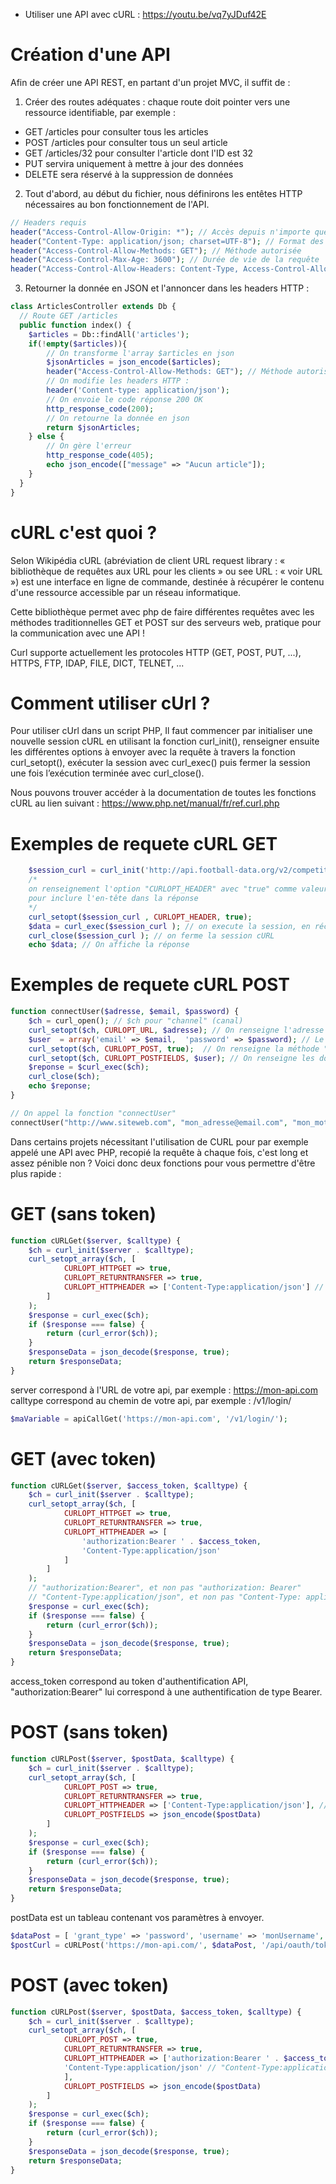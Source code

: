 <!-- https://github.com/TyTy-cf/hb-php/tree/main/mvc_api/pokemon -->

-  Utiliser une API avec cURL  : https://youtu.be/vq7yJDuf42E

# Création d'une API

Afin de créer une API REST, en partant d'un projet MVC, il suffit de :

1. Créer des routes adéquates : chaque route doit pointer vers une ressource identifiable, par exemple :

- GET /articles pour consulter tous les articles
- POST /articles pour consulter tous un seul article
- GET /articles/32 pour consulter l'article dont l'ID est 32
- PUT servira uniquement à mettre à jour des données
- DELETE sera réservé à la suppression de données

2. Tout d'abord, au début du fichier, nous définirons les entêtes HTTP nécessaires au bon fonctionnement de l'API.
```php
// Headers requis 
header("Access-Control-Allow-Origin: *"); // Accès depuis n'importe quel site ou appareil (*) 
header("Content-Type: application/json; charset=UTF-8"); // Format des données envoyées 
header("Access-Control-Allow-Methods: GET"); // Méthode autorisée 
header("Access-Control-Max-Age: 3600"); // Durée de vie de la requête 
header("Access-Control-Allow-Headers: Content-Type, Access-Control-Allow-Headers, Authorization, X-Requested-With"); // Entêtes autorisées 
```

3. Retourner la donnée en JSON et l'annoncer dans les headers HTTP :

```php
class ArticlesController extends Db {
  // Route GET /articles
  public function index() {
    $articles = Db::findAll('articles');
    if(!empty($articles)){
        // On transforme l'array $articles en json
        $jsonArticles = json_encode($articles);
        header("Access-Control-Allow-Methods: GET"); // Méthode autorisée 
        // On modifie les headers HTTP :
        header('Content-type: application/json');
        // On envoie le code réponse 200 OK
        http_response_code(200);
        // On retourne la donnée en json
        return $jsonArticles;
    } else {
        // On gère l'erreur
        http_response_code(405);
        echo json_encode(["message" => "Aucun article"]);
    }
  }
}
```

# cURL c'est quoi ?
Selon Wikipédia cURL (abréviation de client URL request library : « bibliothèque de requêtes aux URL pour les clients » ou see URL : « voir URL ») est une interface en ligne de commande, destinée à récupérer le contenu d'une ressource accessible par un réseau informatique.

Cette bibliothèque permet avec php de faire différentes requêtes avec les méthodes traditionnelles GET et POST sur des serveurs web, pratique pour la communication avec une API !​

Curl supporte actuellement les protocoles HTTP (GET, POST, PUT, ...), HTTPS, FTP, IDAP, FILE, DICT, TELNET, ...



# Comment utiliser cUrl ?

Pour utiliser cUrl dans un script PHP, Il faut commencer par initialiser une nouvelle session cURL en utilisant la fonction curl_init(), renseigner ensuite les différentes options à envoyer avec la requête à travers la fonction curl_setopt(), exécuter la session avec curl_exec() puis fermer la session une fois l’exécution terminée avec curl_close().

Nous pouvons trouver accéder à la documentation de toutes les fonctions cURL au lien suivant : https://www.php.net/manual/fr/ref.curl.php

# Exemples de requete cURL GET

```php
    $session_curl = curl_init('http://api.football-data.org/v2/competitions'); // on initialisation la session cURL 
    /*
    on renseignement l'option "CURLOPT_HEADER" avec "true" comme valeur
    pour inclure l'en-tête dans la réponse
    */
    curl_setopt($session_curl , CURLOPT_HEADER, true);
    $data = curl_exec($session_curl ); // on execute la session, en récupérant la réponse dans $data
    curl_close($session_curl ); // on ferme la session cURL 
    echo $data; // On affiche la réponse
```

# Exemples de requete cURL POST
```php
function connectUser($adresse, $email, $password) {
	$ch = curl_open(); // $ch pour "channel" (canal)
	curl_setopt($ch, CURLOPT_URL, $adresse); // On renseigne l'adresse du serveur
	$user  = array('email' => $email,  'password' => $password); // Le tableau de données : adresse email et mot de passe
	curl_setopt($ch, CURLOPT_POST, true);  // On renseigne la méthode "POST"
	curl_setopt($ch, CURLOPT_POSTFIELDS, $user); // On renseigne les données à envoyer
	$reponse = $curl_exec($ch);
	curl_close($ch);
	echo $reponse;
}

// On appel la fonction "connectUser"
connectUser("http://www.siteweb.com", "mon_adresse@email.com", "mon_mot_de_passe");
```

Dans certains projets nécessitant l'utilisation de CURL pour par exemple appelé une API avec PHP, recopié la requête à chaque fois, c'est long et assez pénible non ? Voici donc deux fonctions pour vous permettre d'être plus rapide :

# GET (sans token)

```php
function cURLGet($server, $calltype) { 
    $ch = curl_init($server . $calltype); 
    curl_setopt_array($ch, [
            CURLOPT_HTTPGET => true, 
            CURLOPT_RETURNTRANSFER => true, 
            CURLOPT_HTTPHEADER => ['Content-Type:application/json'] // "Content-Type:application/json", et non pas "Content-Type: application/json" 
        ]
    ); 
    $response = curl_exec($ch); 
    if ($response === false) { 
        return (curl_error($ch)); 
    } 
    $responseData = json_decode($response, true); 
    return $responseData;
}
```

server correspond à l'URL de votre api, par exemple : https://mon-api.com
calltype correspond au chemin de votre api, par exemple : /v1/login/

```php
$maVariable = apiCallGet('https://mon-api.com', '/v1/login/');
```

# GET (avec token)

```php
function cURLGet($server, $access_token, $calltype) { 
    $ch = curl_init($server . $calltype); 
    curl_setopt_array($ch, [
            CURLOPT_HTTPGET => true, 
            CURLOPT_RETURNTRANSFER => true, 
            CURLOPT_HTTPHEADER => [
                'authorization:Bearer ' . $access_token, 
                'Content-Type:application/json'
            ]
        ]
    ); 
    // "authorization:Bearer", et non pas "authorization: Bearer" 
    // "Content-Type:application/json", et non pas "Content-Type: application/json"
    $response = curl_exec($ch); 
    if ($response === false) { 
        return (curl_error($ch)); 
    } 
    $responseData = json_decode($response, true);
    return $responseData; 
}
```

access_token correspond au token d'authentification API, "authorization:Bearer" lui correspond à une authentification de type Bearer.

# POST (sans token)

```php
function cURLPost($server, $postData, $calltype) { 
    $ch = curl_init($server . $calltype); 
    curl_setopt_array($ch, [
            CURLOPT_POST => true, 
            CURLOPT_RETURNTRANSFER => true, 
            CURLOPT_HTTPHEADER => ['Content-Type:application/json'], // "Content-Type:application/json", et non pas "Content-Type: application/json"  
            CURLOPT_POSTFIELDS => json_encode($postData) 
        ]
    ); 
    $response = curl_exec($ch); 
    if ($response === false) { 
        return (curl_error($ch)); 
    } 
    $responseData = json_decode($response, true); 
    return $responseData; 
}
```

postData est un tableau contenant vos paramètres à envoyer.

```php
$dataPost = [ 'grant_type' => 'password', 'username' => 'monUsername', 'password' => 'monPassword' ]; 
$postCurl = cURLPost('https://mon-api.com/', $dataPost, '/api/oauth/token'); 
```

# POST (avec token)

```php
function cURLPost($server, $postData, $access_token, $calltype) { 
    $ch = curl_init($server . $calltype); 
    curl_setopt_array($ch, [
            CURLOPT_POST => true, 
            CURLOPT_RETURNTRANSFER => true, 
            CURLOPT_HTTPHEADER => ['authorization:Bearer ' . $access_token, // "authorization:Bearer", et non pas "authorization: Bearer" 
            'Content-Type:application/json' // "Content-Type:application/json", et non pas "Content-Type: application/json" 
            ], 
            CURLOPT_POSTFIELDS => json_encode($postData) 
        ]
    ); 
    $response = curl_exec($ch); 
    if ($response === false) { 
        return (curl_error($ch)); 
    } 
    $responseData = json_decode($response, true); 
    return $responseData; 
}
```